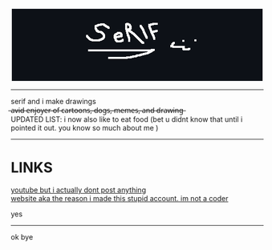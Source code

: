 <p align="center">
  <img src="card.gif" />
</p>
<hr>

serif and i make drawings
<br>
 ̶a̶v̶i̶d̶ ̶e̶n̶j̶o̶y̶e̶r̶ ̶o̶f̶ ̶c̶a̶r̶t̶o̶o̶n̶s̶,̶ ̶d̶o̶g̶s̶,̶ ̶m̶e̶m̶e̶s̶,̶ ̶a̶n̶d̶ ̶d̶r̶a̶w̶i̶n̶g̶
 <br>
 UPDATED LIST: i now also like to eat food (bet u didnt know that until i pointed it out. you know so much about me )

<hr>
<h1>LINKS</h1>

<a href="https://youtube.com/serifanimates">youtube but i actually dont post anything</a>
<br>
<a href="https://coderserif.github.io">website aka the reason i made this stupid account. im not a coder</a>

yes
<hr>

ok bye

